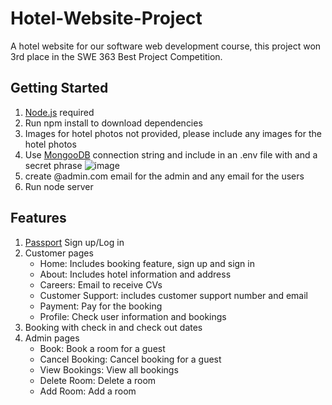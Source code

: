 # Hotel-Website-Project
A hotel website for our software web development course, this project won 3rd place in the SWE 363 Best Project Competition. 

## Getting Started
1. [Node.js](https://nodejs.org/en) required
2. Run npm install to download dependencies
3. Images for hotel photos not provided, please include any images for the hotel photos 
4. Use [MongooDB](https://www.mongodb.com/) connection string and include in an .env file with and a secret phrase
   ![image](https://github.com/user-attachments/assets/3973e792-0fc2-4331-8012-7fcd29dc7f70)
6. create @admin.com email for the admin and any email for the users
7. Run node server



## Features
1. [Passport](https://www.passportjs.org/) Sign up/Log in
2. Customer pages
   - Home: Includes booking feature, sign up and sign in
   - About: Includes hotel information and address
   - Careers: Email to receive CVs
   - Customer Support: includes customer support number and email
   - Payment: Pay for the booking
   - Profile: Check user information and bookings
4. Booking with check in and check out dates
5. Admin pages
   - Book: Book a room for a guest
   - Cancel Booking: Cancel booking for a guest
   - View Bookings: View all bookings
   - Delete Room: Delete a room
   - Add Room: Add a room


